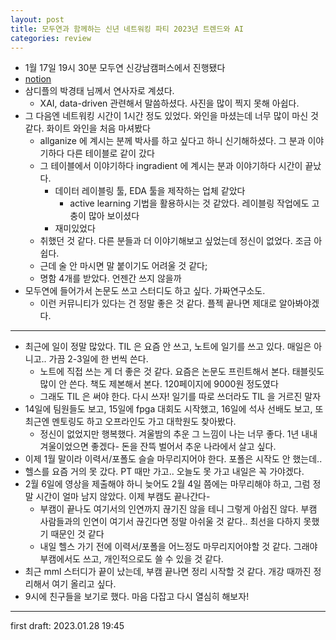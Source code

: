 ```yaml
---
layout: post
title: 모두연과 함께하는 신년 네트워킹 파티 2023년 트렌드와 AI
categories: review
---
```


- 1월 17일 19시 30분 모두연 신강남캠퍼스에서 진행됐다
- [notion](https://stump-shark-f56.notion.site/2023-AI-c8f82eb78a304c868212eb688ab6bc61)
- 삼디플의 박경태 님께서 연사자로 계셨다. 
  - XAI, data-driven 관련해서 말씀하셨다. 사진을 많이 찍지 못해 아쉽다.
- 그 다음엔 네트워킹 시간이 1시간 정도 있었다. 와인을 마셨는데 너무 많이 마신 것 같다. 화이트 와인을 처음 마셔봤다
  - allganize 에 계시는 분께 박사를 하고 싶다고 하니 신기해하셨다. 그 분과 이야기하다 다른 테이블로 같이 갔다
  - 그 테이블에서 이야기하다 ingradient 에 계시는 분과 이야기하다 시간이 끝났다.
    - 데이터 레이블링 툴, EDA 툴을 제작하는 업체 같았다
      - active learning 기법을 활용하시는 것 같았다. 레이블링 작업에도 고충이 많아 보이셨다
    - 재미있었다
  - 취했던 것 같다. 다른 분들과 더 이야기해보고 싶었는데 정신이 없었다. 조금 아쉽다.
  - 근데 술 안 마시면 말 붙이기도 어려울 것 같다;
  - 명함 4개를 받았다. 언젠간 쓰지 않을까
- 모두연에 들어가서 논문도 쓰고 스터디도 하고 싶다. 가짜연구소도.
  - 이런 커뮤니티가 있다는 건 정말 좋은 것 같다. 플젝 끝나면 제대로 알아봐야겠다.

---

- 최근에 일이 정말 많았다. TIL 은 요즘 안 쓰고, 노트에 일기를 쓰고 있다. 매일은 아니고.. 가끔 2-3일에 한 번씩 쓴다.
  - 노트에 직접 쓰는 게 더 좋은 것 같다. 요즘은 논문도 프린트해서 본다. 태블릿도 많이 안 쓴다. 책도 제본해서 본다. 120페이지에 9000원 정도였다
  - 그래도 TIL 은 써야 한다. 다시 쓰자! 일기를 따로 쓰더라도 TIL 을 거르진 말자
- 14일에 팀원들도 보고, 15일에 fpga 대회도 시작했고, 16일에 석사 선배도 보고, 또 최근엔 멘토링도 하고 오프라인도 가고 대학원도 찾아봤다.
  - 정신이 없었지만 행복했다. 겨울밤의 추운 그 느낌이 나는 너무 좋다. 1년 내내 겨울이었으면 좋겠다- 돈을 잔뜩 벌어서 추운 나라에서 살고 싶다.
- 이제 1월 말이라 이력서/포폴도 슬슬 마무리지어야 한다. 포폴은 시작도 안 했는데..
- 헬스를 요즘 거의 못 갔다. PT 때만 가고.. 오늘도 못 가고 내일은 꼭 가야겠다.
- 2월 6일에 영상을 제출해야 하니 늦어도 2월 4일 쯤에는 마무리해야 하고, 그럼 정말 시간이 얼마 남지 않았다. 이제 부캠도 끝나간다-
  - 부캠이 끝나도 여기서의 인연까지 끊기진 않을 테니 그렇게 아쉽진 않다. 부캠 사람들과의 인연이 여기서 끊긴다면 정말 아쉬울 것 같다.. 최선을 다하지 못했기 때문인 것 같다
  - 내일 헬스 가기 전에 이력서/포폴을 어느정도 마무리지어야할 것 같다. 그래야 부캠에서도 쓰고, 개인적으로도 쓸 수 있을 것 같다.
- 최근 mml 스터디가 끝이 났는데, 부캠 끝나면 정리 시작할 것 같다. 개강 때까진 정리해서 여기 올리고 싶다.
- 9시에 친구들을 보기로 했다. 마음 다잡고 다시 열심히 해보자!

---

first draft: 2023.01.28 19:45